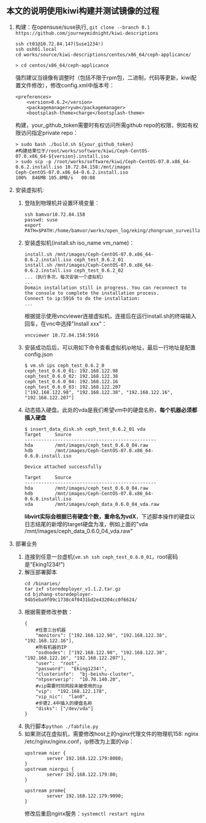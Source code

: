 
本文的说明使用kiwi构建并测试镜像的过程
--------------------------------------

1.  构建：在opensuse/suse执行, `git clone --branch 0.1 https://github.com/journeymidnight/kiwi-descriptions`
    ```
    ssh ct01@10.72.84.147(Suse1234!)
    ssh osh01.local
    cd works/source/kiwi-descriptions/centos/x86_64/ceph-applicance/
    ```
    ```
    > cd centos/x86_64/ceph-applicance
    ```
	强烈建议当镜像有调整时（包括不限于rpm包，二进制，代码等更新，kiwi配置文件修改），修改config.xml中版本号：
	```
    <preferences>
        <version>0.6.2</version>
        <packagemanager>yum</packagemanager>
        <bootsplash-theme>charge</bootsplash-theme>
	```
	构建，your_github_token需要时有权访问所需github repo的权限，例如有权限访问指定private repo：
	```
    > sudo bash ./build.sh ${your_github_token}
    #构建结果位于/root/works/software/kiwi/Ceph-CentOS-07.0.x86_64-${version}.install.iso
    > sudo scp -p /root/works/software/kiwi/Ceph-CentOS-07.0.x86_64-0.6.2.install.iso 10.72.84.158:/mnt/images
    Ceph-CentOS-07.0.x86_64-0.6.2.install.iso                                    100%  846MB 105.8MB/s   00:08
    ```

2.  安装虚拟机:
    1.  登陆到物理机并设置环境变量：
        ```
        ssh bamvor10.72.84.158
        passwd: suse
        export PATH=$PATH:/home/bamvor/works/open_log/eking/zhongruan_surveillance
        ```

    2.  安装虚拟机(install.sh iso_name vm_name)：
        ```
        install.sh /mnt/images/Ceph-CentOS-07.0.x86_64-0.6.2.install.iso ceph_test_0.6.2_01
        install.sh /mnt/images/Ceph-CentOS-07.0.x86_64-0.6.2.install.iso ceph_test_0.6.2_02
        ...（执行多次，每次安装一个虚拟机）
        ...
        Domain installation still in progress. You can reconnect to
        the console to complete the installation process.
        Connect to ip:5916 to do the installation:
        ...
        ```
        根据提示使用vncviewer连接虚拟机，连接后在运行install.sh的终端输入回车，在vnc中选择"Install xxx"：
        ```
        vncviewer 10.72.84.158:5916
        ```

    3.  安装成功后后，可以用如下命令查看虚拟机ip地址，最后一行地址是配置config.json
        ```
        $ vm.sh ips ceph_test_0.6.2_0
        ceph_test_0.6.0_01: 192.168.122.98
        ceph_test_0.6.0_02: 192.168.122.38
        ceph_test_0.6.0_04: 192.168.122.16
        ceph_test_0.6.0_03: 192.168.122.207
        ["192.168.122.98", "192.168.122.38", "192.168.122.16", "192.168.122.207"]
        ```
    4.  动态插入硬盘。此处的vda是我们希望vm中的硬盘名称，**每个机器必须都插入硬盘**
        ```
        $ insert_data_disk.sh ceph_test_0.6.2_01 vda
        Target     Source
        ------------------------------------------------
        hda        /mnt/images/ceph_test_0.6.0_04.raw
        hdb        /mnt/images/Ceph-CentOS-07.0.x86_64-0.6.0.install.iso

        Device attached successfully

        Target     Source
        ------------------------------------------------
        hda        /mnt/images/ceph_test_0.6.0_04.raw
        hdb        /mnt/images/Ceph-CentOS-07.0.x86_64-0.6.0.install.iso
        vda        /mnt/images/ceph_data_0.6.0_04_vda.raw
        ```
        **libvirt实际会根据已有硬盘个数，重命名为vdX**，下述脚本操作的硬盘以日志结尾的新增的target硬盘为准，例如上面的"vda        /mnt/images/ceph_data_0.6.0_04_vda.raw"

3.  部署业务
    1.  连接到任意一台虚机(`vm.sh ssh ceph_test_0.6.0_01`，root密码是"Eking1234!")
    2.  解压部署脚本
        ```
        cd /binaries/
        tar zxf storedeployer_v1.1.2.tar.gz
        cd bjzhang-storedeployer-94b5eba9f09c1738c4f0431bd2e43204cc0f6624/
        ```
    3.  根据需要修改参数：
        ```
        {
            #任意三台机器
            "monitors": ["192.168.122.98", "192.168.122.38", "192.168.122.16"],
            #所有机器的IP
            "osdnodes": ["192.168.122.98", "192.168.122.38", "192.168.122.16", "192.168.122.207"],
            "user":  "root",
            "password":  "Eking1234!",
            "clusterinfo":  "bj-beishu-cluster",
            "ntpserverip":  "10.70.140.20",
            #vip需要时同网段未被使用的ip
            "vip":  "192.168.122.178",
            "vip_nic":  "lan0",
            #步骤2.4中插入的硬盘名称
            "disks": ["/dev/vda"]
        }
        ```
    3.  执行脚本`python ./fabfile.py`
    4.  如果测试在虚拟机，需要修改host上的nginx代理文件的物理机158: nginx /etc/nginx/nginx.conf，ip修改为上面的vip：
		```
		upstream nier {
				server 192.168.122.179:8080;
		}
		upstream niergui {
				server 192.168.122.179:80;
		}

		upstream prome{
				server 192.168.122.179:9090;
		}
		```
        修改后重启nginx服务：`systemctl restart nginx`


